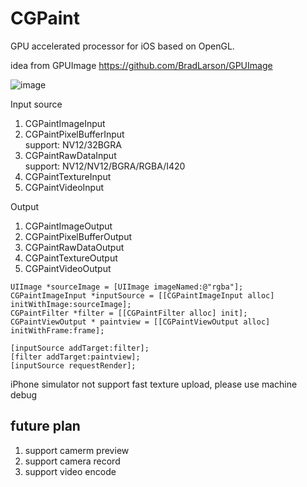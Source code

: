 # CGPaint
GPU accelerated processor for iOS based on OpenGL.

idea from GPUImage https://github.com/BradLarson/GPUImage

![image](https://user-images.githubusercontent.com/15692322/124691103-da010180-df0d-11eb-8e20-e6d9791ff708.png)

Input source
1. CGPaintImageInput
2. CGPaintPixelBufferInput<br/>
    support: NV12/32BGRA
3. CGPaintRawDataInput<br/>
    support: NV12/NV12/BGRA/RGBA/I420
4. CGPaintTextureInput
5. CGPaintVideoInput

Output
1. CGPaintImageOutput
2. CGPaintPixelBufferOutput
4. CGPaintRawDataOutput
5. CGPaintTextureOutput
6. CGPaintVideoOutput

``` 
UIImage *sourceImage = [UIImage imageNamed:@"rgba"];
CGPaintImageInput *inputSource = [[CGPaintImageInput alloc] initWithImage:sourceImage];
CGPaintFilter *filter = [[CGPaintFilter alloc] init];
CGPaintViewOutput * paintview = [[CGPaintViewOutput alloc] initWithFrame:frame];

[inputSource addTarget:filter];
[filter addTarget:paintview];
[inputSource requestRender];
```

iPhone simulator not support fast texture upload, please use machine debug

## future plan
1. support camerm preview
2. support camera record
3. support video encode

